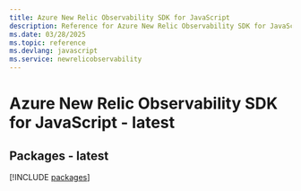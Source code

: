 ```yaml
---
title: Azure New Relic Observability SDK for JavaScript
description: Reference for Azure New Relic Observability SDK for JavaScript
ms.date: 03/28/2025
ms.topic: reference
ms.devlang: javascript
ms.service: newrelicobservability
---
```

# Azure New Relic Observability SDK for JavaScript - latest
## Packages - latest
[!INCLUDE [packages](new-relic-observability-index.md)]